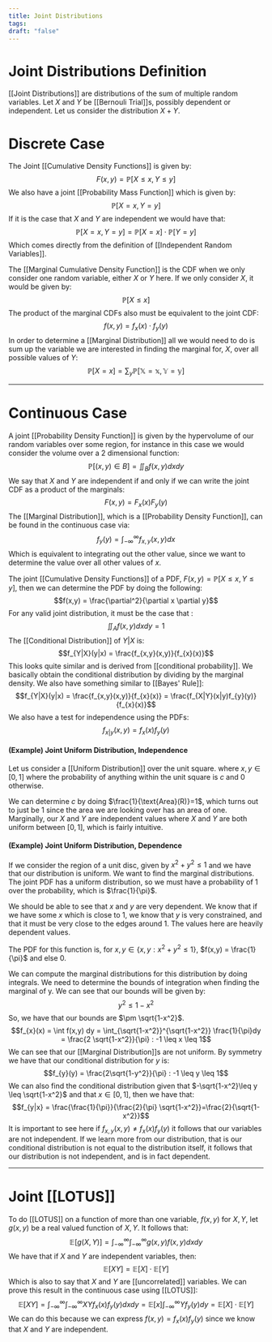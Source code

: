 ```yaml
---
title: Joint Distributions
tags:
draft: "false"
---
```

# Joint Distributions Definition
[[Joint Distributions]] are distributions of the sum of multiple random variables. Let $X$ and $Y$ be [[Bernouli Trial]]s, possibly dependent or independent. Let us consider the distribution $X+Y$.

# Discrete Case 

The Joint [[Cumulative Density Functions]] is given by:
$$F(x,y) = \mathbb{P}[X \leq x, Y \leq y]$$
We also have a joint [[Probability Mass Function]] which is given by:
$$\mathbb{P}[X=x,Y=y]$$
If it is the case that $X$ and $Y$ are independent we would have that:
$$\mathbb{P}[X=x,Y=y] = \mathbb{P}[X=x]  \cdot \mathbb{P}[Y=y] $$
Which comes directly from the definition of [[Independent Random Variables]]. 

The [[Marginal Cumulative Density Function]] is the CDF when we only consider one random variable, either $X$ or $Y$ here. If we only consider $X$, it would be given by:
$$\mathbb{P}[X \leq x]$$
The product of the marginal CDFs also must be equivalent to the joint CDF:
$$f(x,y)=f_{x}(x) \cdot f_{y}(y)$$
In order to determine a [[Marginal Distribution]] all we would need to do is sum up the variable we are interested in finding the marginal for, $X$, over all possible values of $Y$:
$$\mathbb{P}[X=x]= \sum_{y} \mathbb{P[X=x,Y=y]}$$

---
# Continuous Case 
A joint [[Probability Density Function]] is given by the hypervolume of our random variables over some region, for instance in this case we would consider the volume over a 2 dimensional function:
$$\mathbb{P}[(x,y) \in B] = \iint_{B} f(x,y)dxdy$$
We say that $X$ and $Y$ are independent if and only if we can write the joint CDF as a product of the marginals:
$$F(x,y)=F_{x}(x)F_{y}(y)$$
The [[Marginal Distribution]], which is a [[Probability Density Function]], can be found in the continuous case via:
$$f_{y}(y) = \int_{-\infty}^\infty f_{x,y}(x,y)dx$$
Which is equivalent to integrating out the other value, since we want to determine the value over all other values of $x$.

The joint [[Cumulative Density Functions]] of a PDF, $F(x,y) = \mathbb{P}[X \leq x, Y \leq y]$, then we can determine the PDF by doing the following:
$$f(x,y) = \frac{\partial^2}{\partial x \partial y}$$
For any valid joint distribution, it must be the case that :
$$\iint_{A}f(x,y)dxdy=1$$
The [[Conditional Distribution]] of $Y|X$ is:
$$f_{Y|X}(y|x) = \frac{f_{x,y}(x,y)}{f_{x}(x)}$$
This looks quite similar and is derived from [[conditional probability]]. We basically obtain the conditional distribution by dividing by the marginal density. We also have something similar to [[Bayes' Rule]]:
$$f_{Y|X}(y|x) = \frac{f_{x,y}(x,y)}{f_{x}(x)} = \frac{f_{X|Y}(x|y)f_{y}(y)}{f_{x}(x)}$$
We also have a test for independence using the PDFs:
$$f_{x|y}(x,y)=f_{x}(x)f_{y}(y)$$
#### (Example) Joint Uniform Distribution, Independence 
Let us consider a [[Uniform Distribution]] over the unit square. where $x,y \in [0,1]$ where the probability of anything within the unit square is $c$ and 0 otherwise. 

We can determine $c$ by doing $\frac{1}{\text{Area}(R)}=1$, which turns out to just be 1 since the area we are looking over has an area of one. Marginally, our $X$ and $Y$ are independent values where $X$ and $Y$ are both uniform between $[0,1]$, which is fairly intuitive. 

#### (Example) Joint Uniform Distribution, Dependence
If we consider the region of a unit disc, given by $x^2 + y^2 \leq 1$ and we have that our distribution is uniform. We want to find the marginal distributions. The joint PDF has a uniform distribution, so we must have a probability of 1 over the probability, which is $\frac{1}{\pi}$. 

We should be able to see that $x$ and $y$ are very dependent. We know that if we have some $x$ which is close to $1$, we know that $y$ is very constrained, and that it must be very close to the edges around $1$. The values here are heavily dependent values.

The PDF for this function is, for $x,y \in \{x,y : x^2 + y^2 \leq 1 \}$, $f(x,y) = \frac{1}{\pi}$ and else 0. 

We can compute the marginal distributions for this distribution by doing integrals. We need to determine the bounds of integration when finding the marginal of y. We can see that our bounds will be given by:
$$y^2 \leq 1 - x^2$$
So, we have that our bounds are $\pm \sqrt{1-x^2}$. 
$$f_{x}(x) = \int f(x,y) dy = \int_{\sqrt{1-x^2}}^{\sqrt{1-x^2}} \frac{1}{\pi}dy =  \frac{2 \sqrt{1-x^2}}{\pi} : -1 \leq x \leq 1$$
We can see that our [[Marginal Distribution]]s are not uniform. By symmetry we have that our conditional distribution for $y$ is:
$$f_{y}(y) = \frac{2\sqrt{1-y^2}}{\pi} : -1 \leq y \leq 1$$
We can also find the conditional distribution given that $-\sqrt{1-x^2}\leq y \leq \sqrt{1-x^2}$ and that $x \in [0,1]$, then we have that:
$$f_{y|x} = \frac{\frac{1}{\pi}}{\frac{2}{\pi} \sqrt{1-x^2}}=\frac{2}{\sqrt{1-x^2}}$$
It is important to see here if $f_{x,y}(x,y)\neq f_{x}(x) f_{y}(y)$ it follows that our variables are not independent. If we learn more from our distribution, that is our conditional distribution is not equal to the distribution itself, it follows that our distribution is not independent, and is in fact dependent. 

---
# Joint [[LOTUS]]
To do [[LOTUS]] on a function of more than one variable, $f(x,y)$ for $X,Y$, let $g(x,y)$ be a real valued function of $X,Y$. It follows that:
$$\mathbb{E}[g(X,Y)] = \int_{-\infty}^\infty \int_{-\infty}^\infty g(x,y) f(x,y)dxdy$$
We have that if $X$ and $Y$ are independent variables, then:
$$\mathbb{E}[XY]=\mathbb{E}[X] \cdot \mathbb{E}[Y]$$
Which is also to say that $X$ and $Y$ are [[uncorrelated]] variables. We can prove this result in the continuous case using [[LOTUS]]:
$$\mathbb{E}[XY] = \int_{-\infty}^\infty \int_{-\infty}^\infty XY f_{x}(x)f_{y}(y)dxdy=\mathbb{E}[x]\int_{-\infty}^\infty Yf_{y}(y)dy = \mathbb{E}[X] \cdot \mathbb{E}[Y]$$
We can do this because we can express $f(x,y)=f_{x}(x)f_{y}(y)$ since we know that $X$ and $Y$ are independent. 